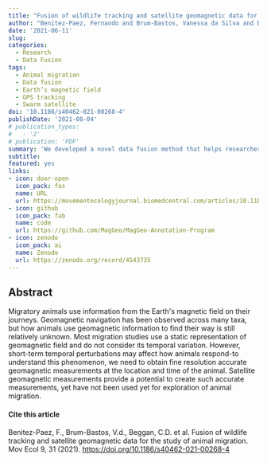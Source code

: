 ```yaml
---
title: "Fusion of wildlife tracking and satellite geomagnetic data for the study of animal migration"
author: "Benitez-Paez, Fernando and Brum-Bastos, Vanessa da Silva and Beggan, Ciaran D. and Long, Jed A. and Demsar, Urska"
date: '2021-06-11'
slug:
categories: 
  - Research
  - Data Fusion
tags:
  - Animal migration
  - Data fusion
  - Earth’s magnetic field
  - GPS tracking
  - Swarm satellite
doi: '10.1186/s40462-021-00268-4'
publishDate: '2021-08-04'
# publication_types:
#   - '2'
# publication: 'PDF'
summary: 'We developed a novel data fusion method that helps researchers link Earth magnetic field data from satellites to GPS trajectories of tracked animals. This paper describes the technical process to of combining geomagnetic data (from European Space Agency Swarm satellites) with animal tracking data using a new spatio-temporal interpolation method. The tool was developed in Python. This is the first tool of this kind, and we hope it can help ecologists better understand how wildlife response to short-term variations on the geomagnetic field.'
subtitle: 
featured: yes
links:
- icon: door-open
  icon_pack: fas
  name: URL
  url: https://movementecologyjournal.biomedcentral.com/articles/10.1186/s40462-021-00268-4
- icon: github
  icon_pack: fab
  name: code
  url: https://github.com/MagGeo/MagGeo-Annotation-Program
- icon: zenodo
  icon_pack: ai
  name: Zenodo
  url: https://zenodo.org/record/4543735
---
```


## Abstract
Migratory animals use information from the Earth's magnetic field on their journeys. Geomagnetic navigation has been observed across many taxa, but how animals use geomagnetic information to find their way is still relatively unknown. Most migration studies use a static representation of geomagnetic field and do not consider its temporal variation. However, short-term temporal perturbations may affect how animals respond-to understand this phenomenon, we need to obtain fine resolution accurate geomagnetic measurements at the location and time of the animal. Satellite geomagnetic measurements provide a potential to create such accurate measurements, yet have not been used yet for exploration of animal migration.

#### Cite this article
Benitez-Paez, F., Brum-Bastos, V.d., Beggan, C.D. et al. Fusion of wildlife tracking and satellite geomagnetic data for the study of animal migration. Mov Ecol 9, 31 (2021). https://doi.org/10.1186/s40462-021-00268-4